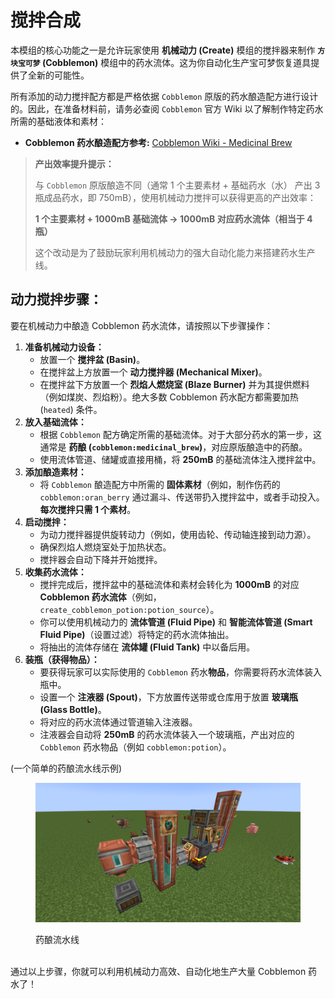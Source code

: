 # 搅拌合成

本模组的核心功能之一是允许玩家使用 **机械动力 (Create)** 模组的搅拌器来制作 **`方块宝可梦` (Cobblemon)** 模组中的药水流体。这为你自动化生产宝可梦恢复道具提供了全新的可能性。

所有添加的动力搅拌配方都是严格依据 `Cobblemon` 原版的药水酿造配方进行设计的。因此，在准备材料前，请务必查阅 `Cobblemon` 官方 Wiki 以了解制作特定药水所需的基础液体和素材：

* **Cobblemon 药水酿造配方参考:** [Cobblemon Wiki - Medicinal Brew](https://wiki.cobblemon.com/index.php/Medicinal_Brew)

> **产出效率提升提示：**
>
> 与 `Cobblemon` 原版酿造不同（通常 1 个主要素材 + 基础药水（水） 产出 3 瓶成品药水，即 750mB），使用机械动力搅拌可以获得更高的产出效率：
>
> **1 个主要素材 + 1000mB 基础流体 → 1000mB 对应药水流体（相当于 4 瓶）**
>
> 这个改动是为了鼓励玩家利用机械动力的强大自动化能力来搭建药水生产线。

## 动力搅拌步骤：

要在机械动力中酿造 Cobblemon 药水流体，请按照以下步骤操作：

1. **准备机械动力设备：**
   * 放置一个 **搅拌盆 (Basin)**。
   * 在搅拌盆上方放置一个 **动力搅拌器 (Mechanical Mixer)**。
   * 在搅拌盆下方放置一个 **烈焰人燃烧室 (Blaze Burner)** 并为其提供燃料（例如煤炭、烈焰粉）。绝大多数 Cobblemon 药水配方都需要加热 (`heated`) 条件。
2. **放入基础流体：**
   * 根据 `Cobblemon` 配方确定所需的基础流体。对于大部分药水的第一步，这通常是 **药酿 (`cobblemon:medicinal_brew`)**，对应原版酿造中的药酿。
   * 使用流体管道、储罐或直接用桶，将 **250mB** 的基础流体注入搅拌盆中。
3. **添加酿造素材：**
   * 将 `Cobblemon` 酿造配方中所需的 **固体素材**（例如，制作伤药的 `cobblemon:oran_berry` 通过漏斗、传送带扔入搅拌盆中，或者手动投入。**每次搅拌只需 1 个素材**。
4. **启动搅拌：**
   * 为动力搅拌器提供旋转动力（例如，使用齿轮、传动轴连接到动力源）。
   * 确保烈焰人燃烧室处于加热状态。
   * 搅拌器会自动下降并开始搅拌。
5. **收集药水流体：**
   * 搅拌完成后，搅拌盆中的基础流体和素材会转化为 **1000mB** 的对应 **Cobblemon 药水流体**（例如，`create_cobblemon_potion:potion_source`）。
   * 你可以使用机械动力的 **流体管道 (Fluid Pipe)** 和 **智能流体管道 (Smart Fluid Pipe)**（设置过滤）将特定的药水流体抽出。
   * 将抽出的流体存储在 **流体罐 (Fluid Tank)** 中以备后用。
6. **装瓶（获得物品）：**
   * 要获得玩家可以实际使用的 `Cobblemon` 药水**物品**，你需要将药水流体装入瓶中。
   * 设置一个 **注液器 (Spout)**，下方放置传送带或仓库用于放置 **玻璃瓶 (Glass Bottle)**。
   * 将对应的药水流体通过管道输入注液器。
   * 注液器会自动将 **250mB** 的药水流体装入一个玻璃瓶，产出对应的 `Cobblemon` 药水物品（例如 `cobblemon:potion`）。

(一个简单的药酿流水线示例)

<figure><img src="../Pictures/SimpleExample.png" alt=""><figcaption><p>药酿流水线</p></figcaption></figure>

\
通过以上步骤，你就可以利用机械动力高效、自动化地生产大量 Cobblemon 药水了！
